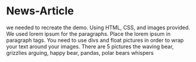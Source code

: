 # News-Article
we needed to recreate the demo. Using HTML, CSS, and images
provided. We used lorem ipsum for the paragraphs. Place the lorem ipsum in paragraph tags. You need to use divs and float pictures in order to wrap your text around your images. There are 5 pictures the waving bear, grizzlies arguing, happy bear, pandas, polar bears whispers
